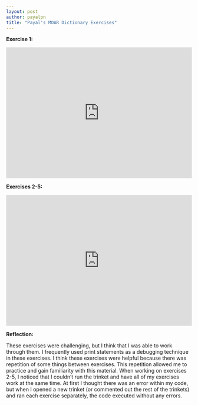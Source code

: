 ```yaml
---
layout: post
author: payalpn
title: "Payal's MOAR Dictionary Exercises"
---
```


**Exercise 1:**

<iframe src="https://trinket.io/embed/python3/e8d7f60b08" width="100%" height="356" frameborder="0" marginwidth="0" marginheight="0" allowfullscreen></iframe>

**Exercises 2-5:**

<iframe src="https://trinket.io/embed/python3/a2178ed680" width="100%" height="356" frameborder="0" marginwidth="0" marginheight="0" allowfullscreen></iframe>


**Reflection:**

These exercises were challenging, but I think that I was able to work through them.  I frequently used print statements as a debugging technique in these exercises.  I think these exercises were helpful because there was repetition of some things between exercises.  This repetition allowed me to practice and gain familiarity with this material.  When working on exercises 2-5, I noticed that I couldn’t run the trinket and have all of my exercises work at the same time.  At first I thought there was an error within my code, but when I opened a new trinket (or commented out the rest of the trinkets) and ran each exercise separately, the code executed without any errors.  
